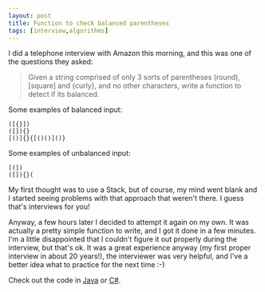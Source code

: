 ```yaml
---
layout: post
title: Function to check balanced parentheses
tags: [interview,algorithms]
---
```

I did a telephone interview with Amazon this morning, and this was one of the questions they asked:

> Given a string comprised of only 3 sorts of parentheses (round), [square] and {curly}, and no other
> characters, write a function to detect if its balanced.

Some examples of balanced input:
```
([{}])
([]){}
[()]{}{[()()]()}
```
Some examples of unbalanced input:
```
[(])
([]){}(
```

My first thought was to use a Stack, but of course, my mind went blank and I started seeing
problems with that approach that weren't there. I guess that's interviews for you!

Anyway, a few hours later I decided to attempt it again on my own. It was actually a pretty
simple function to write, and I got it done in a few minutes. I'm a little disappointed that
I couldn't figure it out properly during the interview, but that's ok. It was a great
experience anyway (my first proper interview in about 20 years!), the interviewer was very
helpful, and I've a better idea what to practice for the next time :-)

Check out the code in [Java](https://github.com/mcmullm2-dcu/balanced-parentheses/blob/master/java/Brackets.java)
or [C#](https://github.com/mcmullm2-dcu/balanced-parentheses/blob/master/csharp/Brackets.cs).
